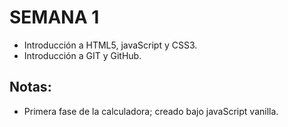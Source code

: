 # SEMANA 1

* Introducción a HTML5, javaScript y CSS3.
* Introducción a GIT y GitHub.

## Notas:

* Primera fase de la calculadora; creado bajo javaScript vanilla.